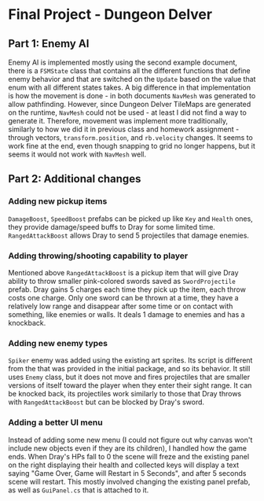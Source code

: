 # Final Project - Dungeon Delver

## Part 1: Enemy AI

Enemy AI is implemented mostly using the second example document, there is a `FSMState` class that contains all the different functions that define enemy behavior and that are switched on the `Update` based on the value that enum with all different states takes. A big difference in that implementation is how the movement is done - in both documents `NavMesh` was generated to allow pathfinding. However, since Dungeon Delver TileMaps are generated on the runtime, `NavMesh` could not be used - at least I did not find a way to generate it. Therefore, movement was implement more traditionally, similarly to how we did it in previous class and homework assignment - through vectors, `transform.position`, and `rb.velocity` changes. It seems to work fine at the end, even though snapping to grid no longer happens, but it seems it would not work with `NavMesh` well.

## Part 2: Additional changes

### Adding new pickup items

`DamageBoost`, `SpeedBoost` prefabs can be picked up like `Key` and `Health` ones, they provide damage/speed buffs to Dray for some limited time. `RangedAttackBoost` allows Dray to send 5 projectiles that damage enemies.

### Adding throwing/shooting capability to player

Mentioned above `RangedAttackBoost` is a pickup item that will give Dray ability to throw smaller pink-colored swords saved as `SwordProjectile` prefab. Dray gains 5 charges each time they pick up the item, each throw costs one charge. Only one sword can be thrown at a time, they have a relatively low range and disappear after some time or on contact with something, like enemies or walls. It deals 1 damage to enemies and has a knockback.

### Adding new enemy types

`Spiker` enemy was added using the existing art sprites. Its script is different from the that was provided in the initial package, and so its behavior. It still uses `Enemy` class, but it does not move and fires projectiles that are smaller versions of itself toward the player when they enter their sight range. It can be knocked back, its projectiles work similarly to those that Dray throws with `RangedAttackBoost` but can be blocked by Dray's sword.

### Adding a better UI menu

Instead of adding some new menu (I could not figure out why canvas won't include new objects even if they are its children), I handled how the game ends. When Dray's HPs fall to 0 the scene will freze and the existing panel on the right displaying their health and collected keys will display a text saying "Game Over, Game will Restart in 5 Seconds", and after 5 seconds scene will restart. This mostly involved changing the existing panel prefab, as well as `GuiPanel.cs` that is attached to it.
